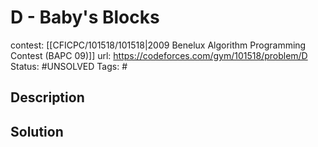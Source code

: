 # D - Baby's Blocks

contest: [[CFICPC/101518/101518|2009 Benelux Algorithm Programming Contest (BAPC 09)]]
url: https://codeforces.com/gym/101518/problem/D
Status: #UNSOLVED
Tags: #

## Description

## Solution


